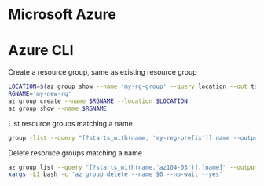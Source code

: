 Microsoft Azure
================================

# Azure CLI
Create a resource group, same as existing resource group
```bash
LOCATION=$(az group show --name 'my-rg-group' --query location --out tsv)
RGNAME='my-new-rg'
az group create --name $RGNAME --location $LOCATION
az group show --name $RGNAME
```

List resource groups matching a name
```bash
group -list --query "[?starts_with(name, 'my-reg-prefix')].name --output tsv
```

Delete resoruce groups matching a name
```bash
az group list --query "[?starts_with(name,'az104-03')].[name]" --output tsv | 
xargs -L1 bash -c 'az group delete --name $0 --no-wait --yes'
```
